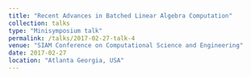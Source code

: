 ```yaml
---
title: "Recent Advances in Batched Linear Algebra Computation"
collection: talks
type: "Minisymposium talk"
permalink: /talks/2017-02-27-talk-4
venue: "SIAM Conference on Computational Science and Engineering"
date: 2017-02-27
location: "Atlanta Georgia, USA"
---
```


